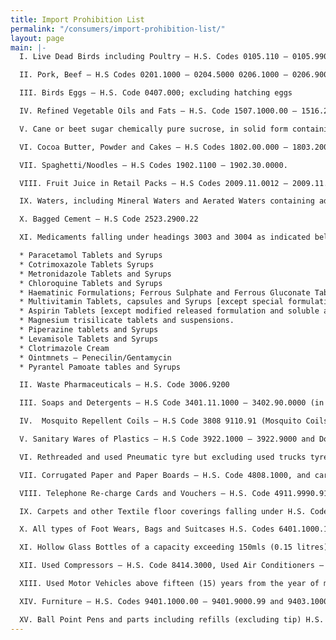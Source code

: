 ```yaml
---
title: Import Prohibition List
permalink: "/consumers/import-prohibition-list/"
layout: page
main: |-
  I. Live Dead Birds including Poultry – H.S. Codes 0105.110 – 0105.9900, 0106.3100 – 0106.3900, 0207 – 0207.3600 and 0210.9900

  II. Pork, Beef – H.S Codes 0201.1000 – 0204.5000 0206.1000 – 0206.9000,0210.100 – 0210.2000.

  III. Birds Eggs – H.S. Code 0407.000; excluding hatching eggs

  IV. Refined Vegetable Oils and Fats – H.S. Code 1507.1000.00 – 1516.2000.29 [but excluding refined Linseed, Castor and Olive oils. Crude vegetable oil are however NOT banned from importation]

  V. Cane or beet sugar chemically pure sucrose, in solid form containing added flavouring or colouring matter – H.S Code 1701.91.1000-1701.99.9000 in retail packs.

  VI. Cocoa Butter, Powder and Cakes – H.S Codes 1802.00.000 – 1803.20000, 1805.001000 – 1805.00.9000, 1806.10.0000 – 1804.00.0000.

  VII. Spaghetti/Noodles – H.S Codes 1902.1100 – 1902.30.0000.

  VIII. Fruit Juice in Retail Packs – H.S Codes 2009.11.0012 – 2009.11.0013 – 2009.9000.99

  IX. Waters, including Mineral Waters and Aerated Waters containing added Sugar or Sweetening Matter or Flavoured, ice snow – H.S Codes 2201.1000 – 2201.90.00, other non-alcoholic beverages H.S. Code 2202.10.00 – 2202.9000.99 [but excluding energy or Health Drinks {Liquid Dietary Supplements} e.g. Power Horse, Red Ginseng etc] H.S Code 2202.9000.91 and Beer and Stout (Bottled, Canned or Otherwise packed) H.S. Code 2203.0010.00 – 2203.0090.00

  X. Bagged Cement – H.S Code 2523.2900.22

  XI. Medicaments falling under headings 3003 and 3004 as indicated below:

  * Paracetamol Tablets and Syrups
  * Cotrimoxazole Tablets Syrups
  * Metronidazole Tablets and Syrups
  * Chloroquine Tablets and Syrups
  * Haematinic Formulations; Ferrous Sulphate and Ferrous Gluconate Tablets, Folic Acid Tablets, Vitamine B Complex Table [except modified released formulations].
  * Multivitamin Tablets, capsules and Syrups [except special formulations].
  * Aspirin Tablets [except modified released formulation and soluble aspirin].
  * Magnesium trisilicate tablets and suspensions.
  * Piperazine tablets and Syrups
  * Levamisole Tablets and Syrups
  * Clotrimazole Cream
  * Ointmnets – Penecilin/Gentamycin
  * Pyrantel Pamoate tables and Syrups

  II. Waste Pharmaceuticals – H.S. Code 3006.9200

  III. Soaps and Detergents – H.S Code 3401.11.1000 – 3402.90.0000 (in retail packs only)

  IV.  Mosquito Repellent Coils – H.S Code 3808 9110.91 (Mosquito Coils).

  V. Sanitary Wares of Plastics – H.S Code 3922.1000 – 3922.9000 and Domestic Articles and wares of Plastics H.S. Code 3924.1000 – 3924.9090.000 [but excluding Baby Feeding bottles 3924.9020.00] and flushing cistern and waterless tools toilets.

  VI. Rethreaded and used Pneumatic tyre but excluding used trucks tyres for rethreading of sized 11.00 x 20 and above 4012.2010.00.

  VII. Corrugated Paper and Paper Boards – H.S. Code 4808.1000, and cartons, boxes and cases made from corrugated paper and paper boards H.S. Code 4819.1000, Toilet paper, cleaning

  VIII. Telephone Re-charge Cards and Vouchers – H.S. Code 4911.9990.91

  IX. Carpets and other Textile floor coverings falling under H.S. Code 5701.10.000 - 5705.00.0000

  X. All types of Foot Wears, Bags and Suitcases H.S. Codes 6401.1000.11 – 6405.9000.99 and 4202.1100.10 – 4202.9900.99 [but excluding Safety Shoes used in oil industries, Sports Shoes, canvass shoes all Completely Knocked Down (CKD) blanks and parts]

  XI. Hollow Glass Bottles of a capacity exceeding 150mls (0.15 litres) of all kinds used for packaging of beverages by breweries and other beverage and drink companies– H.S. Code 7010.9021.29 and 7010.9031.00.

  XII. Used Compressors – H.S. Code 8414.3000, Used Air Conditioners – H.S. Codes 8415.1000.11 – 8415.9000.99 and Used Fridges/Freezers – H.S. Codes 8418.1000.11 – 8418.69.0000.

  XIII. Used Motor Vehicles above fifteen (15) years from the year of manufacture – H.S. Codes 8703.10.00 – 8703.90.0000

  XIV. Furniture – H.S. Codes 9401.1000.00 – 9401.9000.99 and 9403.1000 – 9404.9000, but excluding Baby walkers, laboratory cabinets such as microscope table, fume cupboards, laboratory benches (9403), Stadium Chairs, height adjustments device, base sledge, seat frames and control mechanism, arm guide and headguides. Also excluded are; skeletal parts of furniture such as blanks, unholstered or unfinished part of metal, plastics, veneer, chair shell etc. Also excluded are Motor Vehicle seats (9401.2000.00) and Seats other than garden seats or camping equipment, convertible into beds (9401.4000.00)

  XV. Ball Point Pens and parts including refills (excluding tip) H.S. Code 9608.10.0000
---
```


